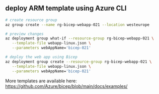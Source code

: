 ## deploy ARM template using Azure CLI

```bash
# create resource group
az group create --name rg-bicep-webapp-021 --location westeurope

# preview changes
az deployment group what-if --resource-group rg-bicep-webapp-021 \
   --template-file webapp-linux.json \
   --parameters webAppName='bicep-021'

# deploy the web app using Bicep
az deployment group create --resource-group rg-bicep-webapp-021 \
   --template-file webapp-linux.json \
   --parameters webAppName='bicep-021'
```

More templates are available here:
https://github.com/Azure/bicep/blob/main/docs/examples/